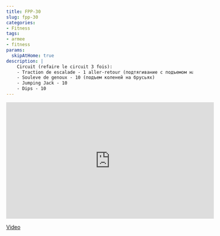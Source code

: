 ```yaml
---
title: FPP-30
slug: fpp-30
categories:
- Fitness
tags:
- armee
- fitness
params:
  skipAtHome: true
description: |
    Circuit (refaire le circuit 3 fois):
    - Traction de escalade - 1 aller-retour (подтягивание с подъемом на лестнице)
    - Souleve de genoux - 10 (подъем коленей на брусьях)
    - Jumping Jack - 10
    - Dips - 10
---
```

<iframe width="560" height="315" src="https://www.youtube.com/embed/Uye-T3R4UiY?si=82-ZgB1vkunSqlth" title="YouTube video player" frameborder="0" allow="accelerometer; autoplay; clipboard-write; encrypted-media; gyroscope; picture-in-picture; web-share" allowfullscreen></iframe>

[Video](https://youtu.be/Uye-T3R4UiY?si=82-ZgB1vkunSqlth)
